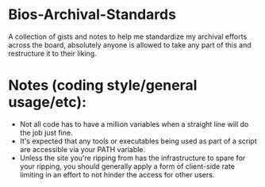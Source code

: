 # Bios-Archival-Standards
A collection of gists and notes to help me standardize my archival efforts across the board, absolutely anyone is allowed to take any part of this and restructure it to their liking.

# Notes (coding style/general usage/etc):
- Not all code has to have a million variables when a straight line will do the job just fine.
- It's expected that any tools or executables being used as part of a script are accessible via your PATH variable.
- Unless the site you're ripping from has the infrastructure to spare for your ripping, you should generally apply a form of client-side rate limiting in an effort to not hinder the access for other users.
